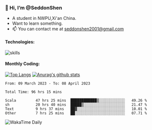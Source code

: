 ### 👋 Hi, I’m @SeddonShen
- A student in NWPU,Xi'an China.
- Want to learn something.
- 📫 You can contact me at seddonshen2001@gmail.com

#### Technologies:

![skills](https://skillicons.dev/icons?i=scala,js,html,css,bootstrap,jquery,c,cpp,cloudflare,django,docker,flask,git,github,githubactions,linux,latex,mysql,nodejs,ps,php,pr,py,raspberrypi,redis,unreal,v,vscode,vue,bash)

#### Monthly Coding:
[![Top Langs](https://github-readme-stats.vercel.app/api/top-langs?username=seddonshen&show_icons=true&locale=en&layout=compact&hide=html&langs_count=8)](https://github.com/SeddonShen/)
[![Anurag's github stats](https://github-readme-stats.vercel.app/api?username=SeddonShen&count_private=true&show_icons=true)](https://github.com/anuraghazra/github-readme-stats)
<!--START_SECTION:waka-->

```text
From: 09 March 2023 - To: 08 April 2023

Total Time: 96 hrs 15 mins

Scala         47 hrs 25 mins  ████████████▒░░░░░░░░░░░░   49.26 %
sh            20 hrs 40 mins  █████▒░░░░░░░░░░░░░░░░░░░   21.47 %
Text          9 hrs 37 mins   ██▓░░░░░░░░░░░░░░░░░░░░░░   10.01 %
Other         7 hrs 25 mins   ██░░░░░░░░░░░░░░░░░░░░░░░   07.71 %
```

<!--END_SECTION:waka-->

![WakaTime Daily](https://wakatime.com/share/@seddon2001/61a7e342-5f12-4fea-bf92-1fac161e97d6.svg)
<!---
SeddonShen/SeddonShen is a ✨ special ✨ repository because its `README.md` (this file) appears on your GitHub profile.
You can click the Preview link to take a look at your changes.
--->

